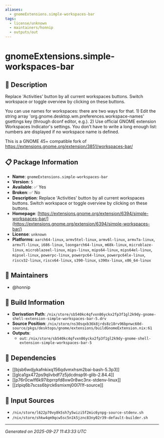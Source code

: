 ```yaml
---
aliases:
  - gnomeExtensions.simple-workspaces-bar
tags:
  - license/unknown
  - maintainers/honnip
  - outputs/out
---
```


# gnomeExtensions.simple-workspaces-bar

## 📝 Description

Replace 'Activities' button by all current workspaces buttons. Switch workspace or toggle overview by clicking on these buttons.

 You can use names for workspaces: there are two ways for that. 1) Edit the string array 'org.gnome.desktop.wm.preferences.workspace-names' gsettings key (through dconf editor, e.g.). 2) Use official GNOME extension Workspaces Indicator's settings. You don't have to write a long enough list: numbers are displayed if no workspace name is defined.

This is a GNOME 45+ compatible fork of https://extensions.gnome.org/extension/3851/workspaces-bar/

## 📋 Package Information

- **Name**: `gnomeExtensions.simple-workspaces-bar`
- **Version**: `5`
- **Available**: ✅ Yes
- **Broken**: ✅ No
- **Description**: Replace 'Activities' button by all current workspaces buttons. Switch workspace or toggle overview by clicking on these buttons.
- **Homepage**: [https://extensions.gnome.org/extension/6394/simple-workspaces-bar/](https://extensions.gnome.org/extension/6394/simple-workspaces-bar/)
- **License**: `unknown`
- **Platforms**: `aarch64-linux`, `armv5tel-linux`, `armv6l-linux`, `armv7a-linux`, `armv7l-linux`, `i686-linux`, `loongarch64-linux`, `m68k-linux`, `microblaze-linux`, `microblazeel-linux`, `mips-linux`, `mips64-linux`, `mips64el-linux`, `mipsel-linux`, `powerpc-linux`, `powerpc64-linux`, `powerpc64le-linux`, `riscv32-linux`, `riscv64-linux`, `s390-linux`, `s390x-linux`, `x86_64-linux`
## 👥 Maintainers

- @honnip


## 🔧 Build Information

- **Derivation Path**: `/nix/store/sb540kc4qfvxn86yckx2fp3f1gl2k9dy-gnome-shell-extension-simple-workspaces-bar-5.drv`
- **Source Position**: `/nix/store/ns30sqxb36k8jrds8z18rv96bpnwc60d-source/pkgs/desktops/gnome/extensions/buildGnomeExtension.nix:61`
- **Outputs**:
  - `out`:  `/nix/store/sb540kc4qfvxn86yckx2fp3f1gl2k9dy-gnome-shell-extension-simple-workspaces-bar-5`

## 🔗 Dependencies

- [[bjsb6wdjykafnkixq156qdvmxhsm2bai-bash-5.3p3]]
- [[glca1gx472ps9qlivbdf7z5jdcdnsp9l-glib-2.84.4]]
- [[p76r0cwlf6k97ibprrpfd8xw0r8wc3nx-stdenv-linux]]
- [[zlpiq6b7scss6bjrck6smixmj00l7l1f-source]]

## 📁 Input Sources

- `/nix/store/l622p70vy8k5sh7y5wizi5f2mic6ynpg-source-stdenv.sh`
- `/nix/store/shkw4qm9qcw5sc5n1k5jznc83ny02r39-default-builder.sh`

---
*Generated on 2025-09-27 11:43:33 UTC*
